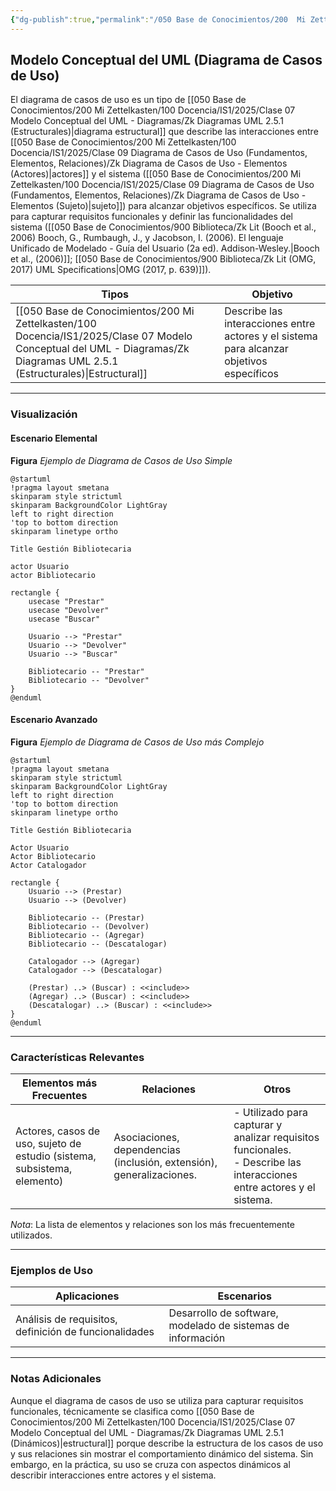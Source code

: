 ```yaml
---
{"dg-publish":true,"permalink":"/050 Base de Conocimientos/200  Mi Zettelkasten/100 Docencia/IS1/2025/Clase 07 Modelo Conceptual del UML - Diagramas/Zk Modelo Conceptual del UML (Diagrama de Casos de Uso)/","tags":["digitalGarden","modeloConceptualUML"]}
---
```


## Modelo Conceptual del UML (Diagrama de Casos de Uso)

El diagrama de casos de uso es un tipo de [[050 Base de Conocimientos/200  Mi Zettelkasten/100 Docencia/IS1/2025/Clase 07 Modelo Conceptual del UML - Diagramas/Zk Diagramas UML 2.5.1 (Estructurales)\|diagrama estructural]] que describe las interacciones entre [[050 Base de Conocimientos/200  Mi Zettelkasten/100 Docencia/IS1/2025/Clase 09 Diagrama de Casos de Uso (Fundamentos, Elementos, Relaciones)/Zk Diagrama de Casos de Uso - Elementos (Actores)\|actores]] y el sistema ([[050 Base de Conocimientos/200  Mi Zettelkasten/100 Docencia/IS1/2025/Clase 09 Diagrama de Casos de Uso (Fundamentos, Elementos, Relaciones)/Zk Diagrama de Casos de Uso - Elementos (Sujeto)\|sujeto]]) para alcanzar objetivos específicos. Se utiliza para capturar requisitos funcionales y definir las funcionalidades del sistema ([[050 Base de Conocimientos/900 Biblioteca/Zk Lit (Booch et al., 2006) Booch, G., Rumbaugh, J., y Jacobson, I. (2006). El lenguaje Unificado de Modelado - Guía del Usuario (2a ed). Addison-Wesley.\|Booch et al., (2006)]]; [[050 Base de Conocimientos/900 Biblioteca/Zk Lit (OMG, 2017) UML Specifications\|OMG (2017, p. 639)]]).

| Tipos                                                   | Objetivo                                                                                  |
| ------------------------------------------------------- | ----------------------------------------------------------------------------------------- |
| [[050 Base de Conocimientos/200  Mi Zettelkasten/100 Docencia/IS1/2025/Clase 07 Modelo Conceptual del UML - Diagramas/Zk Diagramas UML 2.5.1 (Estructurales)\|Estructural]] | Describe las interacciones entre actores y el sistema para alcanzar objetivos específicos |

----
### Visualización
#### Escenario Elemental
**Figura**
_Ejemplo de Diagrama de Casos de Uso Simple_
```plantuml
@startuml
!pragma layout smetana
skinparam style strictuml
skinparam BackgroundColor LightGray
left to right direction
'top to bottom direction
skinparam linetype ortho

Title Gestión Bibliotecaria

actor Usuario
actor Bibliotecario

rectangle {
	usecase "Prestar"
	usecase "Devolver"
	usecase "Buscar"
	
	Usuario --> "Prestar"
	Usuario --> "Devolver"
	Usuario --> "Buscar"
	
	Bibliotecario -- "Prestar"
	Bibliotecario -- "Devolver"
}
@enduml
```

#### Escenario Avanzado
**Figura**
_Ejemplo de Diagrama de Casos de Uso más Complejo_
```plantuml
@startuml
!pragma layout smetana
skinparam style strictuml
skinparam BackgroundColor LightGray
left to right direction
'top to bottom direction
skinparam linetype ortho

Title Gestión Bibliotecaria

Actor Usuario
Actor Bibliotecario
Actor Catalogador

rectangle {
	Usuario --> (Prestar)
	Usuario --> (Devolver)
	
	Bibliotecario -- (Prestar)
	Bibliotecario -- (Devolver)
	Bibliotecario -- (Agregar)
	Bibliotecario -- (Descatalogar)
	
	Catalogador --> (Agregar)
	Catalogador --> (Descatalogar)
	
	(Prestar) ..> (Buscar) : <<include>>
	(Agregar) ..> (Buscar) : <<include>>
	(Descatalogar) ..> (Buscar) : <<include>>
}
@enduml
```

----

### Características Relevantes

| Elementos más Frecuentes                                                 | Relaciones                                                           | Otros                                                                                                                    |
| ------------------------------------------------------------------------ | -------------------------------------------------------------------- | ------------------------------------------------------------------------------------------------------------------------ |
| Actores, casos de uso, sujeto de estudio (sistema, subsistema, elemento) | Asociaciones, dependencias (inclusión, extensión), generalizaciones. | - Utilizado para capturar y analizar requisitos funcionales.<br>- Describe las interacciones entre actores y el sistema. |

_Nota_: La lista de elementos y relaciones son los más frecuentemente utilizados.

----
### Ejemplos de Uso

| Aplicaciones                                          | Escenarios                                                  |
| ----------------------------------------------------- | ----------------------------------------------------------- |
| Análisis de requisitos, definición de funcionalidades | Desarrollo de software, modelado de sistemas de información |

----
### Notas Adicionales

Aunque el diagrama de casos de uso se utiliza para capturar requisitos funcionales, técnicamente se clasifica como [[050 Base de Conocimientos/200  Mi Zettelkasten/100 Docencia/IS1/2025/Clase 07 Modelo Conceptual del UML - Diagramas/Zk Diagramas UML 2.5.1 (Dinámicos)\|estructural]] porque describe la estructura de los casos de uso y sus relaciones sin mostrar el comportamiento dinámico del sistema. Sin embargo, en la práctica, su uso se cruza con aspectos dinámicos al describir interacciones entre actores y el sistema.